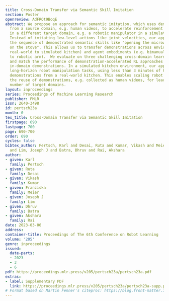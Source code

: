 ```yaml
---
title: Cross-Domain Transfer via Semantic Skill Imitation
section: Poster
openreview: AdFROt9BoqE
abstract: We propose an approach for semantic imitation, which uses demonstrations
  from a source domain, e.g. human videos, to accelerate reinforcement learning (RL)
  in a different target domain, e.g. a robotic manipulator in a simulated kitchen.
  Instead of imitating low-level actions like joint velocities, our approach imitates
  the sequence of demonstrated semantic skills like "opening the microwave" or "turning
  on the stove". This allows us to transfer demonstrations across environments (e.g.
  real-world to simulated kitchen) and agent embodiments (e.g. bimanual human demonstration
  to robotic arm).  We evaluate on three challenging cross-domain learning problems
  and match the performance of demonstration-accelerated RL approaches that require
  in-domain demonstrations. In a simulated kitchen environment, our approach learns
  long-horizon robot manipulation tasks, using less than 3 minutes of human video
  demonstrations from a real-world kitchen. This enables scaling robot learning via
  the reuse of demonstrations, e.g. collected as human videos, for learning in any
  number of target domains.
layout: inproceedings
series: Proceedings of Machine Learning Research
publisher: PMLR
issn: 2640-3498
id: pertsch23a
month: 0
tex_title: Cross-Domain Transfer via Semantic Skill Imitation
firstpage: 690
lastpage: 700
page: 690-700
order: 690
cycles: false
bibtex_author: Pertsch, Karl and Desai, Ruta and Kumar, Vikash and Meier, Franziska
  and Lim, Joseph J and Batra, Dhruv and Rai, Akshara
author:
- given: Karl
  family: Pertsch
- given: Ruta
  family: Desai
- given: Vikash
  family: Kumar
- given: Franziska
  family: Meier
- given: Joseph J
  family: Lim
- given: Dhruv
  family: Batra
- given: Akshara
  family: Rai
date: 2023-03-06
address:
container-title: Proceedings of The 6th Conference on Robot Learning
volume: '205'
genre: inproceedings
issued:
  date-parts:
  - 2023
  - 3
  - 6
pdf: https://proceedings.mlr.press/v205/pertsch23a/pertsch23a.pdf
extras:
- label: Supplementary PDF
  link: https://proceedings.mlr.press/v205/pertsch23a/pertsch23a-supp.pdf
# Format based on Martin Fenner's citeproc: https://blog.front-matter.io/posts/citeproc-yaml-for-bibliographies/
---
```

